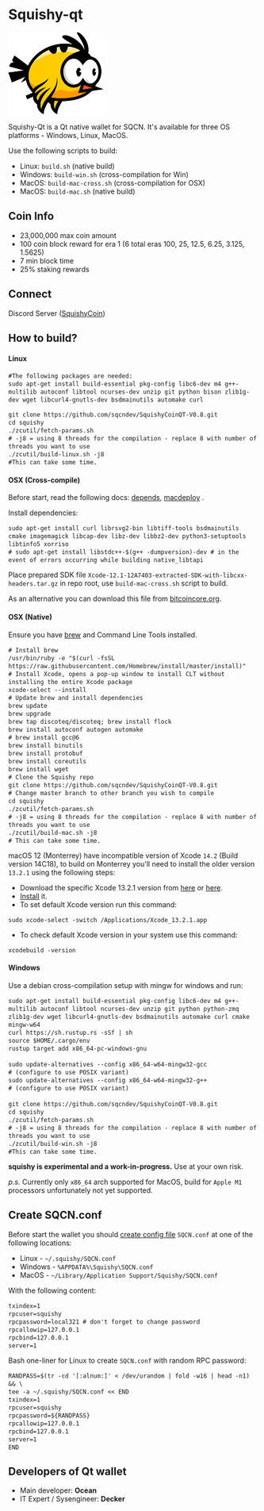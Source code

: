 # Squishy-qt

![](./doc/images/squishy-logo.png)

Squishy-Qt is a Qt native wallet for SQCN. It's available for three OS platforms - Windows, Linux, MacOS.

Use the following scripts to build:

- Linux: `build.sh` (native build)
- Windows: `build-win.sh` (cross-compilation for Win)
- MacOS: `build-mac-cross.sh` (cross-compilation for OSX)
- MacOS: `build-mac.sh` (native build)

## Coin Info 
- 23,000,000 max coin amount
- 100 coin block reward for era 1 (6 total eras 100, 25, 12.5, 6.25, 3.125, 1.5625)
- 7 min block time
- 25% staking rewards

## Connect

Discord Server ([SquishyCoin](https://discord.gg/zxbBrzAqhZ))

## How to build? ##

#### Linux

```shell
#The following packages are needed:
sudo apt-get install build-essential pkg-config libc6-dev m4 g++-multilib autoconf libtool ncurses-dev unzip git python bison zlib1g-dev wget libcurl4-gnutls-dev bsdmainutils automake curl
```

```shell
git clone https://github.com/sqcndev/SquishyCoinQT-V0.8.git
cd squishy
./zcutil/fetch-params.sh
# -j8 = using 8 threads for the compilation - replace 8 with number of threads you want to use
./zcutil/build-linux.sh -j8
#This can take some time.
```

#### OSX (Cross-compile)

Before start, read the following docs: [depends](https://github.com/bitcoin/bitcoin/blob/master/depends/README.md), [macdeploy](https://github.com/bitcoin/bitcoin/blob/master/contrib/macdeploy/README.md) .

Install dependencies:
```
sudo apt-get install curl librsvg2-bin libtiff-tools bsdmainutils cmake imagemagick libcap-dev libz-dev libbz2-dev python3-setuptools libtinfo5 xorriso
# sudo apt-get install libstdc++-$(g++ -dumpversion)-dev # in the event of errors occurring while building native_libtapi
```

Place prepared SDK file `Xcode-12.1-12A7403-extracted-SDK-with-libcxx-headers.tar.gz` in repo root, use `build-mac-cross.sh` script to build.

As an alternative you can download this file from [bitcoincore.org](https://bitcoincore.org/depends-sources/sdks/Xcode-12.1-12A7403-extracted-SDK-with-libcxx-headers.tar.gz).

#### OSX (Native)
Ensure you have [brew](https://brew.sh) and Command Line Tools installed.
```shell
# Install brew
/usr/bin/ruby -e "$(curl -fsSL https://raw.githubusercontent.com/Homebrew/install/master/install)"
# Install Xcode, opens a pop-up window to install CLT without installing the entire Xcode package
xcode-select --install 
# Update brew and install dependencies
brew update
brew upgrade
brew tap discoteq/discoteq; brew install flock
brew install autoconf autogen automake
# brew install gcc@6
brew install binutils
brew install protobuf
brew install coreutils
brew install wget
# Clone the Squishy repo
git clone https://github.com/sqcndev/SquishyCoinQT-V0.8.git
# Change master branch to other branch you wish to compile
cd squishy
./zcutil/fetch-params.sh
# -j8 = using 8 threads for the compilation - replace 8 with number of threads you want to use
./zcutil/build-mac.sh -j8
# This can take some time.
```

macOS 12 (Monterrey) have incompatible version of Xcode `14.2` (Build version 14C18), to build on Monterrey you'll need to install the older version `13.2.1` using the following steps:

- Download the specific Xcode 13.2.1 version from [here](https://stackoverflow.com/questions/10335747) or [here](https://developer.apple.com/services-account/download?path=/Developer_Tools/Xcode_13.2.1/Xcode_13.2.1.xip).
- [Install](https://stackoverflow.com/questions/43663097/how-to-install-xcode-from-xip-file) it.
- To set default Xcode version run this command:
```
sudo xcode-select -switch /Applications/Xcode_13.2.1.app
```
- To check default Xcode version in your system use this command:
```
xcodebuild -version
```

#### Windows
Use a debian cross-compilation setup with mingw for windows and run:
```shell
sudo apt-get install build-essential pkg-config libc6-dev m4 g++-multilib autoconf libtool ncurses-dev unzip git python python-zmq zlib1g-dev wget libcurl4-gnutls-dev bsdmainutils automake curl cmake mingw-w64
curl https://sh.rustup.rs -sSf | sh
source $HOME/.cargo/env
rustup target add x86_64-pc-windows-gnu

sudo update-alternatives --config x86_64-w64-mingw32-gcc
# (configure to use POSIX variant)
sudo update-alternatives --config x86_64-w64-mingw32-g++
# (configure to use POSIX variant)

git clone https://github.com/sqcndev/SquishyCoinQT-V0.8.git
cd squishy
./zcutil/fetch-params.sh
# -j8 = using 8 threads for the compilation - replace 8 with number of threads you want to use
./zcutil/build-win.sh -j8
#This can take some time.
```
**squishy is experimental and a work-in-progress.** Use at your own risk.

*p.s.* Currently only `x86_64` arch supported for MacOS, build for `Apple M1` processors unfortunately not yet supported.

## Create SQCN.conf ##

Before start the wallet you should [create config file](https://github.com/DeckerSU/SquishyCoin/wiki/F.A.Q.#q-after-i-start-squishy-qt-i-receive-the-following-error-error-cannot-parse-configuration-file-missing-squishyconf-only-use-keyvalue-syntax-what-should-i-do) `SQCN.conf` at one of the following locations:

- Linux - `~/.squishy/SQCN.conf`
- Windows - `%APPDATA%\Squishy\SQCN.conf`
- MacOS - `~/Library/Application Support/Squishy/SQCN.conf`

With the following content:

```
txindex=1
rpcuser=squishy
rpcpassword=local321 # don't forget to change password
rpcallowip=127.0.0.1
rpcbind=127.0.0.1
server=1
```

Bash one-liner for Linux to create `SQCN.conf` with random RPC password:

```
RANDPASS=$(tr -cd '[:alnum:]' < /dev/urandom | fold -w16 | head -n1) && \
tee -a ~/.squishy/SQCN.conf << END
txindex=1
rpcuser=squishy
rpcpassword=${RANDPASS}
rpcallowip=127.0.0.1
rpcbind=127.0.0.1
server=1
END
```

## Developers of Qt wallet ##

- Main developer: **Ocean**
- IT Expert / Sysengineer: **Decker**
